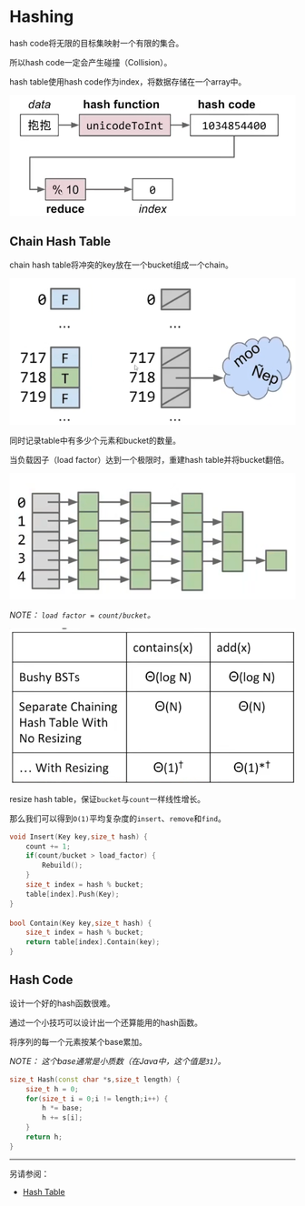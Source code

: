 # Hashing

hash code将无限的目标集映射一个有限的集合。

所以hash code一定会产生碰撞（Collision）。

hash table使用hash code作为index，将数据存储在一个array中。

![F1](./F1.png)

## Chain Hash Table

chain hash table将冲突的key放在一个bucket组成一个chain。

![F2](./F2.png)

同时记录table中有多少个元素和bucket的数量。

当负载因子（load factor）达到一个极限时，重建hash table并将bucket翻倍。

![F3](./F3.png)

*NOTE： `load factor = count/bucket`。*

![F4](./F4.png)

resize hash table，保证`bucket`与`count`一样线性增长。

那么我们可以得到`O(1)`平均复杂度的`insert`、`remove`和`find`。

```cpp
void Insert(Key key,size_t hash) {
    count += 1;
    if(count/bucket > load_factor) {
        Rebuild();
    }
    size_t index = hash % bucket;
    table[index].Push(Key);
}

bool Contain(Key key,size_t hash) {
    size_t index = hash % bucket;
    return table[index].Contain(key);
}
```

## Hash Code

设计一个好的hash函数很难。

通过一个小技巧可以设计出一个还算能用的hash函数。

将序列的每一个元素按某个base累加。

*NOTE： 这个base通常是小质数（在Java中，这个值是`31`）。*

```cpp
size_t Hash(const char *s,size_t length) {
    size_t h = 0;
    for(size_t i = 0;i != length;i++) {
        h *= base;
        h += s[i];
    }
    return h;
}
```

---

另请参阅：
* [Hash Table](../../CMU%2015-445/Hash%20Table/Note.md)